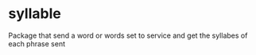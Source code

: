 # syllable
Package that send a word or words set to service and get the syllabes of each phrase sent